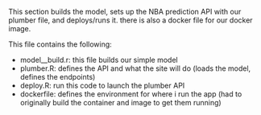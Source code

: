 This section builds the model, sets up the NBA prediction API with our plumber file, and deploys/runs it. there is also a docker file for our docker image.

This file contains the following:
- model__build.r: this file builds our simple model
- plumber.R: defines the API and what the site will do (loads the model, defines the endpoints)
- deploy.R: run this code to launch the plumber API
- dockerfile: defines the environment for where i run the app (had to originally build the container and image to get them running)


